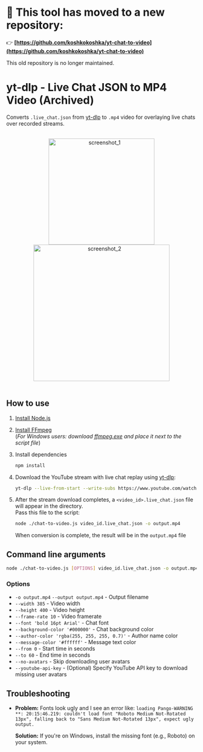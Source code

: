 # 🚨 This tool has moved to a new repository:

👉 **[https://github.com/koshkokoshka/yt-chat-to-video](https://github.com/koshkokoshka/yt-chat-to-video)**

This old repository is no longer maintained.

# yt-dlp - Live Chat JSON to MP4 Video (Archived)

Converts `.live_chat.json` from [yt-dlp](https://github.com/yt-dlp/yt-dlp) to `.mp4` video for overlaying live chats over recorded streams.

<br/>
<div align="center">
   <img alt="screenshot_1" src="https://github.com/koshkokoshka/yt-dlp-chat-to-video/assets/12164048/1267472b-9905-4b83-93f3-14b3a42e2a10" height="280">
   <img alt="screenshot_2" src="https://github.com/koshkokoshka/yt-dlp-chat-to-video/assets/12164048/e8ca4552-399c-4401-a1da-f9af8182cfde" height="360">
</div>
<br/>

## How to use

1. [Install Node.js](https://nodejs.org/en)

2. [Install FFmpeg](https://ffmpeg.org/download.html)<br>
   (*For Windows users: download [ffmpeg.exe](https://github.com/BtbN/FFmpeg-Builds/releases/download/latest/ffmpeg-master-latest-win64-gpl.zip) and place it next to the script file*)

3. Install dependencies
   ```bash
   npm install
   ```

4. Download the YouTube stream with live chat replay using [yt-dlp](https://github.com/yt-dlp/yt-dlp):
    ```bash
    yt-dlp --live-from-start --write-subs https://www.youtube.com/watch?v=CqnNp8kwE78
    ```

5. After the stream download completes, a `<video_id>.live_chat.json` file will appear in the directory.<br>
   Pass this file to the script:
    ```bash
    node ./chat-to-video.js video_id.live_chat.json -o output.mp4
    ```
    When conversion is complete, the result will be in the `output.mp4` file

## Command line arguments
```bash
node ./chat-to-video.js [OPTIONS] video_id.live_chat.json -o output.mp4
```
### Options
* `-o output.mp4` `--output output.mp4` - Output filename
* `--width 385` - Video width
* `--height 400` - Video height
* `--frame-rate 10` - Video framerate
* `--font 'bold 16pt Arial'` - Chat font
* `--background-color '#000000'` - Chat background color
* `--author-color 'rgba(255, 255, 255, 0.7)'` - Author name color
* `--message-color '#ffffff'` - Message text color
* `--from 0` - Start time in seconds
* `--to 60` - End time in seconds
* `--no-avatars` - Skip downloading user avatars
* `--youtube-api-key` - (Optional) Specify YouTube API key to download missing user avatars

## Troubleshooting
* 
   **Problem:** Fonts look ugly and I see an error like:
`loading Pango-WARNING **: 20:15:46.219: couldn't load font "Roboto Medium Not-Rotated 13px", falling back to "Sans Medium Not-Rotated 13px", expect ugly output.`

   **Solution:** If you're on Windows, install the missing font (e.g., Roboto) on your system.
